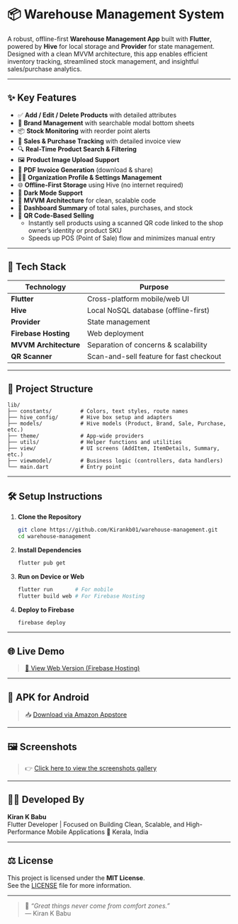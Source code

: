 
# 📦 Warehouse Management System

A robust, offline-first **Warehouse Management App** built with **Flutter**, powered by **Hive** for local storage and **Provider** for state management. Designed with a clean MVVM architecture, this app enables efficient inventory tracking, streamlined stock management, and insightful sales/purchase analytics.

---

## ✨ Key Features

- ✅ **Add / Edit / Delete Products** with detailed attributes
- 🧠 **Brand Management** with searchable modal bottom sheets
- 📦 **Stock Monitoring** with reorder point alerts
- 🧾 **Sales & Purchase Tracking** with detailed invoice view
- 🔍 **Real-Time Product Search & Filtering**
- 🖼️ **Product Image Upload Support**
- 📄 **PDF Invoice Generation** (download & share)
- 🧑‍💼 **Organization Profile & Settings Management**
- 🌐 **Offline-First Storage** using Hive (no internet required)
- 🌙 **Dark Mode Support**
- 🧊 **MVVM Architecture** for clean, scalable code
- 🧾 **Dashboard Summary** of total sales, purchases, and stock
- 📲 **QR Code-Based Selling**
    - Instantly sell products using a scanned QR code linked to the shop owner’s identity or product SKU
    - Speeds up POS (Point of Sale) flow and minimizes manual entry

---

## 🧱 Tech Stack

| Technology          | Purpose                                 |
|---------------------|------------------------------------------|
| **Flutter**         | Cross-platform mobile/web UI             |
| **Hive**            | Local NoSQL database (offline-first)     |
| **Provider**        | State management                         |
| **Firebase Hosting**| Web deployment                           |
| **MVVM Architecture**| Separation of concerns & scalability    |
| **QR Scanner**      | Scan-and-sell feature for fast checkout  |

---

## 📂 Project Structure

```
lib/
├── constants/         # Colors, text styles, route names
├── hive_config/       # Hive box setup and adapters
├── models/            # Hive models (Product, Brand, Sale, Purchase, etc.)
├── theme/             # App-wide providers
├── utils/             # Helper functions and utilities
├── view/              # UI screens (AddItem, ItemDetails, Summary, etc.)
├── viewmodel/         # Business logic (controllers, data handlers)
└── main.dart          # Entry point
```

---

## 🛠️ Setup Instructions

1. **Clone the Repository**
   ```bash
   git clone https://github.com/Kirankb01/warehouse-management.git
   cd warehouse-management
   ```

2. **Install Dependencies**
   ```bash
   flutter pub get
   ```

3. **Run on Device or Web**
   ```bash
   flutter run       # For mobile
   flutter build web # For Firebase Hosting
   ```

4. **Deploy to Firebase**
   ```bash
   firebase deploy
   ```

---

## 🌐 Live Demo

> [🔗 View Web Version (Firebase Hosting)](https://warehousemanagement-20658.web.app)

---

## 📱 APK for Android

> 📥 [Download via Amazon Appstore](https://www.amazon.com/dp/B0FJ75D6XK) 

---
## 🖼️ Screenshots

> 👉 [Click here to view the screenshots gallery](https://kirankb01.github.io/warehouse-management/docs/screenshots.html)

---

## 👨‍💻 Developed By

**Kiran K Babu**  
Flutter Developer | Focused on Building Clean, Scalable, and High-Performance Mobile Applications
📍 Kerala, India

---

## ⚖️ License

This project is licensed under the **MIT License**.  
See the [LICENSE](LICENSE) file for more information.

---

> 📌 _“Great things never come from comfort zones.”_  
> — Kiran K Babu
